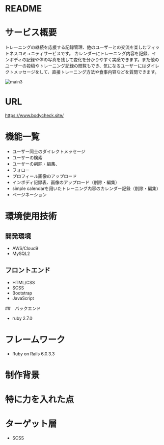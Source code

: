 # README

# サービス概要
トレーニングの継続を応援する記録管理、他のユーザーとの交流を楽しむフィットネスコミュニティサービスです。
カレンダーにトレーニング内容を記録、インボディの記録や体の写真を残して変化を分かりやすく実感できます。また他のユーザーの投稿やトレーニング記録の閲覧もでき、気になるユーザーにはダイレクトメッセージをして、直接トレーニング方法や食事内容などを質問できます。

![main3](https://user-images.githubusercontent.com/75208489/104275987-44992d80-54e7-11eb-9ed1-c10bef5fa4f7.jpg)


# URL
https://www.bodycheck.site/
# 機能一覧
* ユーザー同士のダイレクトメッセージ
* ユーザーの検索
* ユーザーの削除・編集、
* フォロー
* プロフィール画像のアップロード
* インボディ記録表、画像のアップロード（削除・編集）
* simple calendarを用いたトレーニング内容のカレンダー記録（削除・編集）
* ページネーション

# 環境使用技術

## 開発環境
* AWS/Cloud9
* MySQL2

## フロントエンド
* HTML/CSS
* SCSS
* Bootstrap
* JavaScript

##　バックエンド
* ruby 2.7.0

# フレームワーク
* Ruby on Rails 6.0.3.3

# 制作背景

# 特に力を入れた点

# ターゲット層
* SCSS
